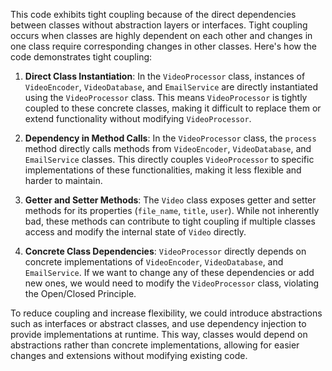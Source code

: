 This code exhibits tight coupling because of the direct dependencies between classes without abstraction layers or interfaces. Tight coupling occurs when classes are highly dependent on each other and changes in one class require corresponding changes in other classes. Here's how the code demonstrates tight coupling:

1. **Direct Class Instantiation**: In the `VideoProcessor` class, instances of `VideoEncoder`, `VideoDatabase`, and `EmailService` are directly instantiated using the `VideoProcessor` class. This means `VideoProcessor` is tightly coupled to these concrete classes, making it difficult to replace them or extend functionality without modifying `VideoProcessor`.

2. **Dependency in Method Calls**: In the `VideoProcessor` class, the `process` method directly calls methods from `VideoEncoder`, `VideoDatabase`, and `EmailService` classes. This directly couples `VideoProcessor` to specific implementations of these functionalities, making it less flexible and harder to maintain.

3. **Getter and Setter Methods**: The `Video` class exposes getter and setter methods for its properties (`file_name`, `title`, `user`). While not inherently bad, these methods can contribute to tight coupling if multiple classes access and modify the internal state of `Video` directly.

4. **Concrete Class Dependencies**: `VideoProcessor` directly depends on concrete implementations of `VideoEncoder`, `VideoDatabase`, and `EmailService`. If we want to change any of these dependencies or add new ones, we would need to modify the `VideoProcessor` class, violating the Open/Closed Principle.

To reduce coupling and increase flexibility, we could introduce abstractions such as interfaces or abstract classes, and use dependency injection to provide implementations at runtime. This way, classes would depend on abstractions rather than concrete implementations, allowing for easier changes and extensions without modifying existing code.